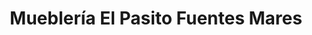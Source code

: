 ---
title: "Mueblería El Pasito Fuentes Mares"
url: /chihuahua/muebleria-el-pasito-fuentes-mares/
shop: Möbel
---